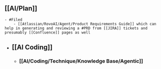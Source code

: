 ## [[AI/Plan]]
	- #Filed
		- [[Atlassian/RovoAI/Agent/Product Requirements Guide]] which can help in generating and reviewing a #PRD from [[JIRA]] tickets and presumably [[Confluence]] pages as well
- ## [[AI Coding]]
	- ### [[AI/Coding/Technique/Knowledge Base/Agentic]]
